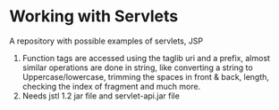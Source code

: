 # Working with Servlets
A repository with possible examples of servlets, JSP
1. Function tags are accessed using the taglib uri and a prefix, almost similar
operations are done in string, like converting a string to Uppercase/lowercase, trimming the spaces in front & back, 
length, checking the index of fragment and much more.
2. Needs jstl 1.2 jar file and servlet-api.jar file 
 
